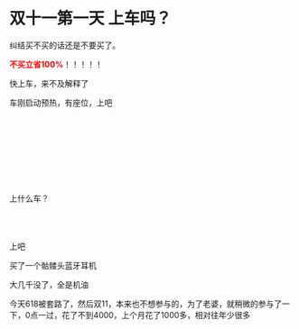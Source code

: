 # 双十一第一天 上车吗？


纠结买不买的话还是不要买了。<img src="static/image/smiley/yct/010.gif" smilieid="41" border="0" alt="" />

<strong><font color="Red">不买立省100%</font></strong>！！！！！

快上车，来不及解释了

车刚启动预热，有座位，上吧<br />
<br />
<br />
<br />
&nbsp; &nbsp;&nbsp; &nbsp; <br />
<br />
<br />
<br />
&nbsp; &nbsp;&nbsp; &nbsp;&nbsp; &nbsp;&nbsp; &nbsp; 

上什么车？<br />
<br />
<br />
<br />


上吧<img id="aimg_X65n6" onclick="zoom(this, this.src, 0, 0, 0)" class="zoom" src="https://cdn.jsdelivr.net/gh/hishis/forum-master/public/images/patch.gif" onmouseover="img_onmouseoverfunc(this)" onload="thumbImg(this)" border="0" alt="" />

买了一个骷髅头蓝牙耳机

大几千没了，全是机油

今天618被套路了，然后双11，本来也不想参与的，为了老婆，就稍微的参与了一下，0点一过，花了不到4000，上个月花了1000多，相对往年少很多
